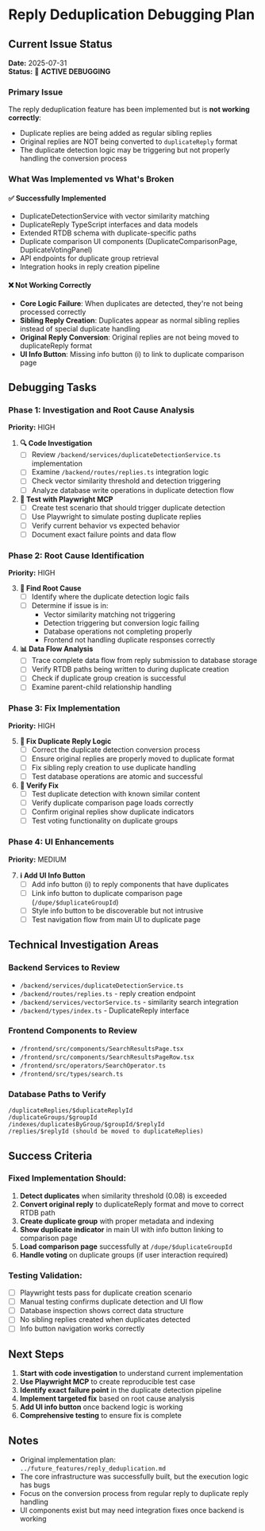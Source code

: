 # Reply Deduplication Debugging Plan

## Current Issue Status
**Date:** 2025-07-31  
**Status:** 🔧 **ACTIVE DEBUGGING**

### Primary Issue
The reply deduplication feature has been implemented but is **not working correctly**:
- Duplicate replies are being added as regular sibling replies
- Original replies are NOT being converted to `duplicateReply` format
- The duplicate detection logic may be triggering but not properly handling the conversion process

### What Was Implemented vs What's Broken

#### ✅ Successfully Implemented
- DuplicateDetectionService with vector similarity matching
- DuplicateReply TypeScript interfaces and data models
- Extended RTDB schema with duplicate-specific paths
- Duplicate comparison UI components (DuplicateComparisonPage, DuplicateVotingPanel)
- API endpoints for duplicate group retrieval
- Integration hooks in reply creation pipeline

#### ❌ Not Working Correctly
- **Core Logic Failure**: When duplicates are detected, they're not being processed correctly
- **Sibling Reply Creation**: Duplicates appear as normal sibling replies instead of special duplicate handling
- **Original Reply Conversion**: Original replies are not being moved to duplicateReply format
- **UI Info Button**: Missing info button (i) to link to duplicate comparison page

## Debugging Tasks

### Phase 1: Investigation and Root Cause Analysis
**Priority:** HIGH

1. **🔍 Code Investigation**
   - [ ] Review `/backend/services/duplicateDetectionService.ts` implementation
   - [ ] Examine `/backend/routes/replies.ts` integration logic
   - [ ] Check vector similarity threshold and detection triggering
   - [ ] Analyze database write operations in duplicate detection flow

2. **🧪 Test with Playwright MCP**
   - [ ] Create test scenario that should trigger duplicate detection
   - [ ] Use Playwright to simulate posting duplicate replies
   - [ ] Verify current behavior vs expected behavior
   - [ ] Document exact failure points and data flow

### Phase 2: Root Cause Identification
**Priority:** HIGH

3. **🐛 Find Root Cause**
   - [ ] Identify where the duplicate detection logic fails
   - [ ] Determine if issue is in:
     - Vector similarity matching not triggering
     - Detection triggering but conversion logic failing
     - Database operations not completing properly
     - Frontend not handling duplicate responses correctly

4. **📊 Data Flow Analysis**
   - [ ] Trace complete data flow from reply submission to database storage
   - [ ] Verify RTDB paths being written to during duplicate creation
   - [ ] Check if duplicate group creation is successful
   - [ ] Examine parent-child relationship handling

### Phase 3: Fix Implementation
**Priority:** HIGH

5. **🔧 Fix Duplicate Reply Logic**
   - [ ] Correct the duplicate detection conversion process
   - [ ] Ensure original replies are properly moved to duplicate format
   - [ ] Fix sibling reply creation to use duplicate handling
   - [ ] Test database operations are atomic and successful

6. **🎯 Verify Fix**
   - [ ] Test duplicate detection with known similar content
   - [ ] Verify duplicate comparison page loads correctly
   - [ ] Confirm original replies show duplicate indicators
   - [ ] Test voting functionality on duplicate groups

### Phase 4: UI Enhancements
**Priority:** MEDIUM

7. **ℹ️ Add UI Info Button**
   - [ ] Add info button (i) to reply components that have duplicates
   - [ ] Link info button to duplicate comparison page (`/dupe/$duplicateGroupId`)
   - [ ] Style info button to be discoverable but not intrusive
   - [ ] Test navigation flow from main UI to duplicate page

## Technical Investigation Areas

### Backend Services to Review
- `/backend/services/duplicateDetectionService.ts`
- `/backend/routes/replies.ts` - reply creation endpoint
- `/backend/services/vectorService.ts` - similarity search integration
- `/backend/types/index.ts` - DuplicateReply interface

### Frontend Components to Review
- `/frontend/src/components/SearchResultsPage.tsx`
- `/frontend/src/components/SearchResultsPageRow.tsx`
- `/frontend/src/operators/SearchOperator.ts`
- `/frontend/src/types/search.ts`

### Database Paths to Verify
```
/duplicateReplies/$duplicateReplyId
/duplicateGroups/$groupId
/indexes/duplicatesByGroup/$groupId/$replyId
/replies/$replyId (should be moved to duplicateReplies)
```

## Success Criteria

### Fixed Implementation Should:
1. **Detect duplicates** when similarity threshold (0.08) is exceeded
2. **Convert original reply** to duplicateReply format and move to correct RTDB path
3. **Create duplicate group** with proper metadata and indexing
4. **Show duplicate indicator** in main UI with info button linking to comparison page
5. **Load comparison page** successfully at `/dupe/$duplicateGroupId`
6. **Handle voting** on duplicate groups (if user interaction required)

### Testing Validation:
- [ ] Playwright tests pass for duplicate creation scenario
- [ ] Manual testing confirms duplicate detection and UI flow
- [ ] Database inspection shows correct data structure
- [ ] No sibling replies created when duplicates detected
- [ ] Info button navigation works correctly

## Next Steps
1. **Start with code investigation** to understand current implementation
2. **Use Playwright MCP** to create reproducible test case
3. **Identify exact failure point** in the duplicate detection pipeline
4. **Implement targeted fix** based on root cause analysis
5. **Add UI info button** once backend logic is working
6. **Comprehensive testing** to ensure fix is complete

## Notes
- Original implementation plan: `../future_features/reply_deduplication.md`
- The core infrastructure was successfully built, but the execution logic has bugs
- Focus on the conversion process from regular reply to duplicate reply handling
- UI components exist but may need integration fixes once backend is working